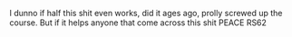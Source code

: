 I dunno if half this shit even works, did it ages ago, prolly screwed up the course.
But if it helps anyone that come across this shit
PEACE RS62
